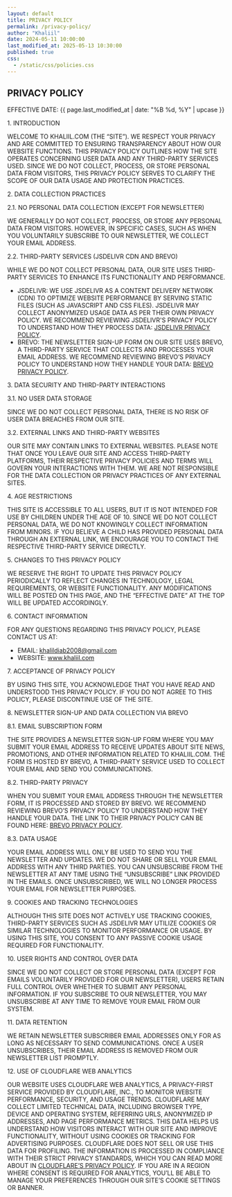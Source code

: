 ```yaml
---
layout: default
title: PRIVACY POLICY
permalink: /privacy-policy/
author: "Khaliil"
date: 2024-05-11 10:00:00
last_modified_at: 2025-05-13 10:30:00
published: true
css:
  - /static/css/policies.css
---
```


<div class="main5">
<h2>PRIVACY POLICY</h2>
<p>EFFECTIVE DATE: {{ page.last_modified_at | date: "%B %d, %Y" | upcase }}</p>
<p>1. INTRODUCTION</p>
<p>WELCOME TO <span aria-label="khalil.com">KHALIIL.COM</span> (THE “SITE”). WE RESPECT YOUR PRIVACY AND ARE COMMITTED TO ENSURING TRANSPARENCY ABOUT HOW OUR WEBSITE FUNCTIONS. THIS PRIVACY POLICY OUTLINES HOW THE SITE OPERATES CONCERNING USER DATA AND ANY THIRD-PARTY SERVICES USED. SINCE WE DO NOT COLLECT, PROCESS, OR STORE PERSONAL DATA FROM VISITORS, THIS PRIVACY POLICY SERVES TO CLARIFY THE SCOPE OF OUR DATA USAGE AND PROTECTION PRACTICES.</p>
<p>2. DATA COLLECTION PRACTICES</p>
<p>2.1. NO PERSONAL DATA COLLECTION (EXCEPT FOR NEWSLETTER)</p>
<p>WE GENERALLY DO NOT COLLECT, PROCESS, OR STORE ANY PERSONAL DATA FROM VISITORS. HOWEVER, IN SPECIFIC CASES, SUCH AS WHEN YOU VOLUNTARILY SUBSCRIBE TO OUR NEWSLETTER, WE COLLECT YOUR EMAIL ADDRESS.</p>
<p>2.2. THIRD-PARTY SERVICES (<span aria-label="js deliver">JSDELIVR</span> CDN AND BREVO)</p>
<p>WHILE WE DO NOT COLLECT PERSONAL DATA, OUR SITE USES THIRD-PARTY SERVICES TO ENHANCE ITS FUNCTIONALITY AND PERFORMANCE.</p>
<ul>
<li><span aria-label="js deliver">JSDELIVR</span>: WE USE <span aria-label="js deliver">JSDELIVR</span> AS A CONTENT DELIVERY NETWORK (CDN) TO OPTIMIZE WEBSITE PERFORMANCE BY SERVING STATIC FILES (SUCH AS JAVASCRIPT AND CSS FILES). <span aria-label="js deliver">JSDELIVR</span> MAY COLLECT ANONYMIZED USAGE DATA AS PER THEIR OWN PRIVACY POLICY. WE RECOMMEND REVIEWING <span aria-label="js deliver's">JSDELIVR'S</span> PRIVACY POLICY TO UNDERSTAND HOW THEY PROCESS DATA: <a href="https://www.jsdelivr.com/terms/privacy-policy"><span aria-label="js deliver">JSDELIVR</span> PRIVACY POLICY</a>.</li>
<li>BREVO: THE NEWSLETTER SIGN-UP FORM ON OUR SITE USES BREVO, A THIRD-PARTY SERVICE THAT COLLECTS AND PROCESSES YOUR EMAIL ADDRESS. WE RECOMMEND REVIEWING BREVO’S PRIVACY POLICY TO UNDERSTAND HOW THEY HANDLE YOUR DATA: <a href="https://www.brevo.com/legal/privacypolicy/">BREVO PRIVACY POLICY</a>.</li>
</ul>
<p>3. DATA SECURITY AND THIRD-PARTY INTERACTIONS</p>
<p>3.1. NO USER DATA STORAGE</p>
<p>SINCE WE DO NOT COLLECT PERSONAL DATA, THERE IS NO RISK OF USER DATA BREACHES FROM OUR SITE.</p>
<p>3.2. EXTERNAL LINKS AND THIRD-PARTY WEBSITES</p>
<p>OUR SITE MAY CONTAIN LINKS TO EXTERNAL WEBSITES. PLEASE NOTE THAT ONCE YOU LEAVE OUR SITE AND ACCESS THIRD-PARTY PLATFORMS, THEIR RESPECTIVE PRIVACY POLICIES AND TERMS WILL GOVERN YOUR INTERACTIONS WITH THEM. WE ARE NOT RESPONSIBLE FOR THE DATA COLLECTION OR PRIVACY PRACTICES OF ANY EXTERNAL SITES.</p>
<p>4. AGE RESTRICTIONS</p>
<p>THIS SITE IS ACCESSIBLE TO ALL USERS, BUT IT IS NOT INTENDED FOR USE BY CHILDREN UNDER THE AGE OF 10. SINCE WE DO NOT COLLECT PERSONAL DATA, WE DO NOT KNOWINGLY COLLECT INFORMATION FROM MINORS. IF YOU BELIEVE A CHILD HAS PROVIDED PERSONAL DATA THROUGH AN EXTERNAL LINK, WE ENCOURAGE YOU TO CONTACT THE RESPECTIVE THIRD-PARTY SERVICE DIRECTLY.</p>
<p>5. CHANGES TO THIS PRIVACY POLICY</p>
<p>WE RESERVE THE RIGHT TO UPDATE THIS PRIVACY POLICY PERIODICALLY TO REFLECT CHANGES IN TECHNOLOGY, LEGAL REQUIREMENTS, OR WEBSITE FUNCTIONALITY. ANY MODIFICATIONS WILL BE POSTED ON THIS PAGE, AND THE “EFFECTIVE DATE” AT THE TOP WILL BE UPDATED ACCORDINGLY.</p>
<p>6. CONTACT INFORMATION</p>
<p>FOR ANY QUESTIONS REGARDING THIS PRIVACY POLICY, PLEASE CONTACT US AT:</p>
<ul>
<li>EMAIL: <a href="mailto:khalildiab2008@gmail.com">khalildiab2008@gmail.com</a></li>
<li>WEBSITE: <a href="/">www.khaliil.com</a></li>
</ul>
<p>7. ACCEPTANCE OF PRIVACY POLICY</p>
<p>BY USING THIS SITE, YOU ACKNOWLEDGE THAT YOU HAVE READ AND UNDERSTOOD THIS PRIVACY POLICY. IF YOU DO NOT AGREE TO THIS POLICY, PLEASE DISCONTINUE USE OF THE SITE.</p>
<p>8. NEWSLETTER SIGN-UP AND DATA COLLECTION VIA BREVO</p>
<p>8.1. EMAIL SUBSCRIPTION FORM</p>
<p>THE SITE PROVIDES A NEWSLETTER SIGN-UP FORM WHERE YOU MAY SUBMIT YOUR EMAIL ADDRESS TO RECEIVE UPDATES ABOUT SITE NEWS, PROMOTIONS, AND OTHER INFORMATION RELATED TO KHALIIL.COM. THE FORM IS HOSTED BY BREVO, A THIRD-PARTY SERVICE USED TO COLLECT YOUR EMAIL AND SEND YOU COMMUNICATIONS.</p>
<p>8.2. THIRD-PARTY PRIVACY</p>
<p>WHEN YOU SUBMIT YOUR EMAIL ADDRESS THROUGH THE NEWSLETTER FORM, IT IS PROCESSED AND STORED BY BREVO. WE RECOMMEND REVIEWING BREVO’S PRIVACY POLICY TO UNDERSTAND HOW THEY HANDLE YOUR DATA. THE LINK TO THEIR PRIVACY POLICY CAN BE FOUND HERE: <a href="https://www.brevo.com/legal/privacypolicy/">BREVO PRIVACY POLICY</a>.</p>
<p>8.3. DATA USAGE</p>
<p>YOUR EMAIL ADDRESS WILL ONLY BE USED TO SEND YOU THE NEWSLETTER AND UPDATES. WE DO NOT SHARE OR SELL YOUR EMAIL ADDRESS WITH ANY THIRD PARTIES. YOU CAN UNSUBSCRIBE FROM THE NEWSLETTER AT ANY TIME USING THE “UNSUBSCRIBE” LINK PROVIDED IN THE EMAILS. ONCE UNSUBSCRIBED, WE WILL NO LONGER PROCESS YOUR EMAIL FOR NEWSLETTER PURPOSES.</p>
<p>9. COOKIES AND TRACKING TECHNOLOGIES</p>
<p>ALTHOUGH THIS SITE DOES NOT ACTIVELY USE TRACKING COOKIES, THIRD-PARTY SERVICES SUCH AS JSDELIVR MAY UTILIZE COOKIES OR SIMILAR TECHNOLOGIES TO MONITOR PERFORMANCE OR USAGE. BY USING THIS SITE, YOU CONSENT TO ANY PASSIVE COOKIE USAGE REQUIRED FOR FUNCTIONALITY.</p>
<p>10. USER RIGHTS AND CONTROL OVER DATA</p>
<p>SINCE WE DO NOT COLLECT OR STORE PERSONAL DATA (EXCEPT FOR EMAILS VOLUNTARILY PROVIDED FOR OUR NEWSLETTER), USERS RETAIN FULL CONTROL OVER WHETHER TO SUBMIT ANY PERSONAL INFORMATION. IF YOU SUBSCRIBE TO OUR NEWSLETTER, YOU MAY UNSUBSCRIBE AT ANY TIME TO REMOVE YOUR EMAIL FROM OUR SYSTEM.</p>
<p>11. DATA RETENTION</p>
<p>WE RETAIN NEWSLETTER SUBSCRIBER EMAIL ADDRESSES ONLY FOR AS LONG AS NECESSARY TO SEND COMMUNICATIONS. ONCE A USER UNSUBSCRIBES, THEIR EMAIL ADDRESS IS REMOVED FROM OUR NEWSLETTER LIST PROMPTLY.</p>
<p>12. USE OF CLOUDFLARE WEB ANALYTICS</p>
<p>OUR WEBSITE USES CLOUDFLARE WEB ANALYTICS, A PRIVACY-FIRST SERVICE PROVIDED BY CLOUDFLARE, INC., TO MONITOR WEBSITE PERFORMANCE, SECURITY, AND USAGE TRENDS. CLOUDFLARE MAY COLLECT LIMITED TECHNICAL DATA, INCLUDING BROWSER TYPE, DEVICE AND OPERATING SYSTEM, REFERRING URLS, ANONYMIZED IP ADDRESSES, AND PAGE PERFORMANCE METRICS. THIS DATA HELPS US UNDERSTAND HOW VISITORS INTERACT WITH OUR SITE AND IMPROVE FUNCTIONALITY, WITHOUT USING COOKIES OR TRACKING FOR ADVERTISING PURPOSES. CLOUDFLARE DOES NOT SELL OR USE THIS DATA FOR PROFILING. THE INFORMATION IS PROCESSED IN COMPLIANCE WITH THEIR STRICT PRIVACY STANDARDS, WHICH YOU CAN READ MORE ABOUT IN <a aria-label="cloud flare's privacy policy page" href="https://www.cloudflare.com/en-gb/privacypolicy/">CLOUDFLARE’S PRIVACY POLICY</A>. IF YOU ARE IN A REGION WHERE CONSENT IS REQUIRED FOR ANALYTICS, YOU’LL BE ABLE TO MANAGE YOUR PREFERENCES THROUGH OUR SITE’S COOKIE SETTINGS OR BANNER.</p>
</div>